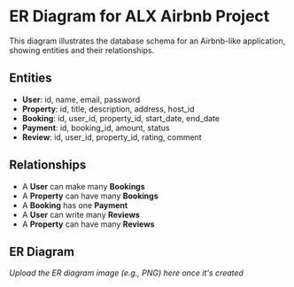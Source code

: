 # ER Diagram for ALX Airbnb Project

This diagram illustrates the database schema for an Airbnb-like application, showing entities and their relationships.

## Entities

- **User**: id, name, email, password
- **Property**: id, title, description, address, host_id
- **Booking**: id, user_id, property_id, start_date, end_date
- **Payment**: id, booking_id, amount, status
- **Review**: id, user_id, property_id, rating, comment

## Relationships

- A **User** can make many **Bookings**
- A **Property** can have many **Bookings**
- A **Booking** has one **Payment**
- A **User** can write many **Reviews**
- A **Property** can have many **Reviews**

## ER Diagram

_Upload the ER diagram image (e.g., PNG) here once it's created_

